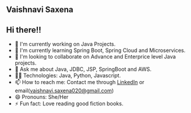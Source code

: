 ## Vaishnavi Saxena
## Hi there!!

- 🔭 I'm currently working on Java Projects.
- 🌱 I'm currently learning Spring Boot, Spring Cloud and Microservices.
- 👯 I'm looking to collaborate on Advance and Enterprice level Java projects.
- 💬 Ask me about Java, JDBC, JSP, SpringBoot and AWS.
- 👩‍💻 Technologies: Java, Python, Javascript.
- 📫 How to reach me: Contact me through [LinkedIn](https://www.linkedin.com/in/vaishnavi-saxena-49a111277/) or email(vaishnavi.saxena020@gmail.com)
- 😄 Pronouns: She/Her
- ⚡ Fun fact: Love reading good fiction books.

